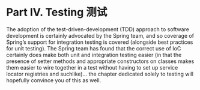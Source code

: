 Part IV. Testing 测试
========================
The adoption of the test-driven-development (TDD) approach to software development is certainly advocated by the Spring team, and so coverage of Spring’s support for integration testing is covered (alongside best practices for unit testing). The Spring team has found that the correct use of IoC certainly does make both unit and integration testing easier (in that the presence of setter methods and appropriate constructors on classes makes them easier to wire together in a test without having to set up service locator registries and suchlike)…​ the chapter dedicated solely to testing will hopefully convince you of this as well.